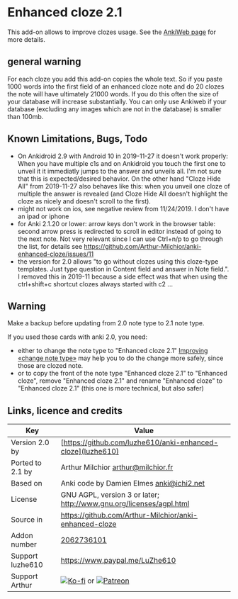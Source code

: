 # Enhanced cloze 2.1
This add-on allows to improve clozes usage. See the [AnkiWeb page](https://ankiweb.net/shared/info/1990296174) for more details. 

## general warning
For each cloze you add this add-on copies the whole text. So if you paste 1000 words into the 
first field of an enhanced cloze note and do 20 clozes the note will have ultimately 21000 words.
If you do this often the size of your database will increase substantially. You can only use 
Ankiweb if your database (excluding any images which are not in the database) is smaller than 100mb.

## Known Limitations, Bugs, Todo
- On Ankidroid 2.9 with Android 10 in 2019-11-27 it doesn't work properly: When you have multiple
  c1s and on Ankidroid you touch the first one to unveil it it immediatly jumps to the answer and
  unveils all. I'm not sure that this is expected/desired behavior. On the other hand "Cloze Hide
  All" from 2019-11-27 also behaves like this: when you unveil one cloze of multiple the answer is
  revealed (and Cloze Hide All doesn't highlight the cloze as nicely and doesn't scroll to the
  first).
- might not work on ios, see negative review from 11/24/2019. I don't have an ipad or iphone
- for Anki 2.1.20 or lower: arrow keys don't work in the browser table: second arrow press is redirected 
  to scroll in editor instead of going to the next note. Not very relevant since I can use Ctrl+n/p to go 
  through the list, for details see https://github.com/Arthur-Milchior/anki-enhanced-cloze/issues/11
- the version for 2.0 allows "to go without clozes using this cloze-type templates. Just type
  question in Content field and answer in Note field.". I removed this in 2019-11 because a side
  effect was that when using the ctrl+shift+c shortcut clozes always started with c2 ...

## Warning
Make a backup before updating from 2.0 note type to 2.1 note type.

If you used those cards with anki 2.0, you need:
* either to change the note type to "Enhanced cloze 2.1" [Improving «change note
  type»](https://ankiweb.net/shared/info/513858554) may help you to do the change more safely, since
  those are clozed note.
* or to copy the front of the note type "Enhanced cloze 2.1" to "Enhanced cloze", remove "Enhanced
  cloze 2.1" and rename "Enhanced cloze" to "Enhanced cloze 2.1" (this one is more technical, but
  also safer)


## Links, licence and credits

Key              |Value
-----------------|-------------------------------------------------------------------
Version 2.0 by   | [https://github.com/luzhe610/anki-enhanced-cloze](luzhe610)
Ported to 2.1 by | Arthur Milchior <arthur@milchior.fr>
Based on         | Anki code by Damien Elmes <anki@ichi2.net>
License          | GNU AGPL, version 3 or later; http://www.gnu.org/licenses/agpl.html
Source in        | https://github.com/Arthur-Milchior/anki-enhanced-cloze
Addon number     | [2062736101](https://ankiweb.net/shared/info/2062736101)
Support luzhe610 | https://www.paypal.me/LuZhe610
Support Arthur   | [![Ko-fi](https://ko-fi.com/img/Kofi_Logo_Blue.svg)](Ko-fi.com/arthurmilchior) or [![Patreon](http://www.milchior.fr/patreon.png)](https://www.patreon.com/bePatron?u=146206)
